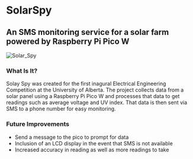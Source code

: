 # SolarSpy
## An SMS monitoring service for a solar farm powered by Raspberry Pi Pico W

![Solar_Spy](https://user-images.githubusercontent.com/32437288/221443565-12601262-85ef-4f69-9482-559c4ed8bda8.jpg)

### What Is It?
Solay Spy was created for the first inagural Electrical Engineering Competition at the University of Alberta. The project collects data from a solar panel using a Raspberry Pi Pico W and processes that data to get readings such as average voltage and UV index. That data is then sent via SMS to a phone number for easy monitoring.

### Future Improvements
- Send a message to the pico to prompt for data
- Inclusion of an LCD display in the event that SMS is not available
- Increased accuracy in reading as well as more readings to take


